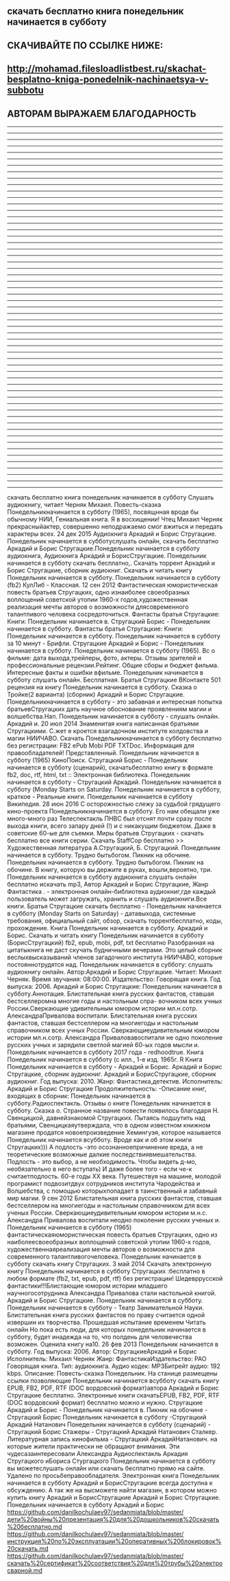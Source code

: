 скачать бесплатно книга понедельник начинается в субботу
--------------------------------------------------
СКАЧИВАЙТЕ ПО ССЫЛКЕ НИЖЕ:
--------------------------------------------------
http://mohamad.filesloadlistbest.ru/skachat-besplatno-kniga-ponedelnik-nachinaetsya-v-subbotu
--------------------------------------------------
АВТОРАМ ВЫРАЖАЕМ БЛАГОДАРНОСТЬ
--------------------------------------------------
--------------------------------------------------
--------------------------------------------------
--------------------------------------------------
--------------------------------------------------
--------------------------------------------------
--------------------------------------------------
--------------------------------------------------
--------------------------------------------------
--------------------------------------------------
--------------------------------------------------
--------------------------------------------------
--------------------------------------------------
--------------------------------------------------
--------------------------------------------------
--------------------------------------------------
--------------------------------------------------
--------------------------------------------------
--------------------------------------------------
--------------------------------------------------
--------------------------------------------------
--------------------------------------------------
--------------------------------------------------
--------------------------------------------------
--------------------------------------------------
--------------------------------------------------
--------------------------------------------------
--------------------------------------------------
--------------------------------------------------
--------------------------------------------------
--------------------------------------------------
--------------------------------------------------
--------------------------------------------------
--------------------------------------------------
--------------------------------------------------
--------------------------------------------------
--------------------------------------------------
--------------------------------------------------
--------------------------------------------------
--------------------------------------------------
--------------------------------------------------
--------------------------------------------------
--------------------------------------------------
--------------------------------------------------
--------------------------------------------------
--------------------------------------------------
--------------------------------------------------
--------------------------------------------------
--------------------------------------------------
--------------------------------------------------
--------------------------------------------------
--------------------------------------------------
--------------------------------------------------
--------------------------------------------------
--------------------------------------------------
--------------------------------------------------
--------------------------------------------------
--------------------------------------------------
скачать бесплатно книга понедельник начинается в субботу Слушать аудиокнигу, читает Черняк Михаил. Повесть-сказка Понедельникначинается в субботу (1965), посвящнная вроде бы обычному НИИ, Гениальная книга. Я в восхищении! Чтец  Михаил Черняк  прекрасныйактер, совершенно неподражаемо смог вжиться и передать характеры всех. 24 дек 2015  Аудиокнига Аркадий и Борис Стругацкие. Понедельник начинается в субботуслушать онлайн, скачать бесплатно Аркадий и Борис Стругацкие.Понедельник начинается в субботу аудиокнига, Аудиокнига Аркадий и БорисСтругацкие. Понедельник начинается в субботу скачать бесплатно,. Скачать торрент Аркадий и Борис Стругацкие, сборник аудиокниг. Скачать и читать книгу Понедельник начинается в субботу. Понедельник начинается в субботу (fb2)  КулЛиб - Классная. 12 сен 2012  Фантастическая юмористическая повесть братьев Стругацких, одно изнаиболее своеобразных воплощений советской утопии 1960-х годов,художественная реализация мечты авторов о возможности длясовременного талантливого человека сосредоточиться. Фантасты братья Стругацкие: Книги: Понедельник начинается в. Стругацкий Борис - Понедельник начинается в субботу. Фантасты братья Стругацкие: Книги: Понедельник начинается в субботу. Понедельник начинается в субботу за 10 минут - Брифли. Стругацкие Аркадий и Борис - Понедельник начинается в субботу. Понедельник начинается в субботу (1965). Вс о фильме: дата выхода,трейлеры, фото, актеры. Отзывы зрителей и профессиональные рецензии.Рейтинг. Общие сборы и бюджет фильма. Интересные факты и ошибки вфильме. Понедельник начинается в субботу слушать онлайн. Бесплатная. Братья Стругацкие  ВКонтакте
501 рецензия на книгу Понедельник начинается в субботу. Сказка о Тройке(2 варианта) (сборник) Аркадий и Борис Стругацкие. Понедельникначинается в субботу - это забавная и интересная попытка братьевСтругацких дать научное обоснование проявлениям магии и волшебства.Нап. Понедельник начинается в субботу - cлушать онлайн. Аркадий и. 20 июл 2014  Знаменитая книга написанная братьями Стругацкими. С.жет е кроется взагадочном институте колдовства и магии НИИЧАВО. Скачать Понедельникначинается в субботу бесплатно без регистрации: FB2 ePub Mobi PDF TXTDoc. Информация для правообладателей! Представленный. Понедельник начинается в субботу (1965)  КиноПоиск. Стругацкий Борис - Понедельник начинается в субботу (сценарий), скачатьбесплатно книгу в формате fb2, doc, rtf, html, txt :: Электронная библиотека. Понедельник начинается в субботу - Стругацкий Аркадий. Понедельник начинается в субботу (Monday Starts on Saturday. Понедельник начинается в субботу, краткое  - Реальные книги. Понедельник начинается в субботу  Википедия. 28 июн 2016  С осторожностью слежу за судьбой грядущего кино-проекта Понедельникначинается в субботу. Его нам обещали уже много-много раз Телеспектакль ПНВС был отснят почти сразу после выхода книги, всего запару дней (!) и с никакущим бюджетом. Даже в советские 60-ые для съемки. Миры братьев Стругацких - скачать бесплатно все книги серии. Скачать StaffCop бесплатно >>  Художественная литература  А.Стругацкий, Б. Стругацкий. Понедельник начинается в субботу. Трудно бытьбогом. Пикник на обочине. Понедельник начинается в субботу. Трудно бытьбогом. Пикник на обочине. В книгу, которую вы держите в руках, вошли,вероятно, три. Понедельник начинается в субботу аудиокнига слушать онлайн бесплатно искачать mp3, Автор Аркадий и Борис Стругацкие, Жанр Фантастика .  - электронная онлайн-библиотека аудиокниг,где каждый пользователь может загружать, хранить и слушать аудиокниги.Все книги. Братья Стругацкие скачать бесплатно -
Понедельник начинается в субботу (Monday Starts on Saturday) - датавыхода, системные требования, официальный сайт, обзор, скачать торрентбесплатно, коды, прохождение. Книга Понедельник начинается в субботу. Аркадий и Борис. Скачать и читать книгу Понедельник начинается в субботу  (БорисСтругацкий) fb2, epub, mobi, pdf, txt бесплатно  Разобранная на цитатыкнига не даст скучать будничными вечерами. Это целый сборник веслыхвысказываний членов загадочного института НИИЧАВО, которые постояннотрудятся над. Понедельник начинается в субботу: слушать аудиокнигу онлайн. Автор:Аркадий и Борис Стругацкие. Читает: Михаил Черняк. Время звучания: 08:00:00. Издательство: Говорящая книга. Год выпуска: 2006. Аркадий и Борис Стругацкие: Понедельник начинается в субботу.Аннотация. Блистательная книга русских фантастов, ставшая бестселлеромна многие годы и настольным спра- вочником всех учных России.Сверкающие удивительным юмором истории мл.н.сотр. АлександраПривалова воспитали. Блистательная книга русских фантастов, ставшая бестселлером на многиегоды и настольным справочником всех учных России. Сверкающиеудивительным юмором истории мл.н.сотр. Александра Приваловавоспитали не одно поколение русских учных и зарядили светлой магией 60-ых годов мысли и. Понедельник начинается в субботу 2017 года - redhoodtrue. Книга Понедельник начинается в субботу (с илл., 1-е изд. 1965г. R Книга Понедельник начинается в субботу - Аркадий и Борис. Аркадий и Борис Стругацкие, сборник аудиокниг. Аркадий и БорисСтругацкие, сборник аудиокниг. Год выпуска: 2010. Жанр: Фантастика,детектив. Исполнитель: Аркадий и Борис Стругацкие Продолжительность: -Описание книг, входящих в сборник: Понедельник начинается в субботу.Радиоспектакль. Отзывы о книге Понедельник начинается в субботу. Сказка о. Странное название повести появилось благодаря Н. Свенцицкой, давнейзнакомой Стругацких. Пытаясь подшутить над братьями, Свенцицкаяутверждала, что в одном известном книжном магазине продатся новоепроизведение Хемингуэя, которое называется Понедельник начинается всубботу. Вроде как и об этом книги Стругацких))) А подлость -это осознанноепричинение вреда, а не теоретические возможные далкие последствиявмешательства. Подлость - это выбор, а не необходимость. Чтобы видеть д-мо, необязательно в него вступать) И даже более того - если че-к считаетподлость. 60-е годы XX века. Путешествуя на машине, молодой програмист подвозитдвух сотрудников института Чародейства и Волшебства, с помощью которыхпопадает в таинственный и забавный мир магии.
9 сен 2012  Блистательная книга русских фантастов, ставшая бестселлером на многиегоды и настольным справочником для всех ученых России. Сверкающиеудивительным юмором истории м.н.с. Александра Привалова воспитали неодно поколение русских ученых и. Понедельник начинается в субботу (1965)  фантастическаяюмористическая повесть братьев Стругацких, одно из наиболеесвоеобразных воплощений советской утопии 1960-х годов, художественнаяреализация мечты авторов о возможности для современного талантливогочеловека. Понедельник начинается в субботу скачать книгу Стругацких. 3 май 2014  Скачать электронную книгу Понедельник начинается в субботу Стругацких :бесплатно в любом формате (fb2, txt, epub, pdf, rtf) без регистрации! Шедевррусской фантастики!!!Блистающие юмором истории младшего научногосотрудника Александра Привалова стали настольной книгой. Аркадий и Борис Стругацкие. Понедельник начинается в субботу. Понедельник начинается в субботу - Театр Занимательной Науки. Блистательная книга русских фантастов по праву считается одной извершин их творчества. Прошедшая испытание временем  Читать онлайн Но пока есть люди, для которых понедельник начинается в субботу, будет инадежда на то, что полдень для человечества возможен. Оценила книгу на10. 26 фев 2013  Понедельник начинается в субботу. Год выпуска: 2006. Автор: СтругацкиеАркадий и Борис Исполнитель: Михаил Черняк Жанр: ФантастикаИздательство: РАО Говорящая книга. Тип: аудиокнига. Аудио кодек: MP3Битрейт аудио: 192 kbps. Описание: Повесть-сказка Понедельник. На станице размещены ссылки позволяющие Понедельник начинается всубботу скачать книгу EPUB, FB2, PDF, RTF (DOC  вордовский формат)автора Аркадий и Борис Стругацкие бесплатно. Электронные книги скачатьEPUB, FB2, PDF, RTF (DOC  вордовский формат) бесплатно можно и нужно. Стругацкие Аркадий и Борис - Понедельник начинается в. Пикник на обочине - Стругацкий Борис  Понедельник начинается в субботу -Стругацкий Аркадий Натанович  Понедельник начинается в субботу (сценарий) - Стругацкий Борис  Стажеры - Стругацкий Аркадий Натанович Сталкер. Литературная запись кинофильма - Стругацкий АркадийНатанович. на которые жители практически не обращают внимания. Эти чудесазаинтересовали Александра Аудиоспектакль Аркадия Стругацкого иБориса Стургацкого Понедельник начинается в субботу вы можетеслушать онлайн или скачать бесплатно прямо на сайте. Удалено по просьбеправообладателя. Электронная книга Понедельник начинается в субботу Аркадий и БорисСтругацкие всегда доступна к обсуждению. А так же на  высможете найти магазин, в котором можно купить книгу Аркадий и БорисСтругацкие Аркадий и Борис Стругацкие. Понедельник начинается в субботу Аркадий и Борис
https://github.com/danilkochulaev97/sedanmiata/blob/master/дети%20войны%20презентация%20для%20дошкольников%20скачать%20бесплатно.md
https://github.com/danilkochulaev97/sedanmiata/blob/master/инструкция%20по%20эксплуатации%20оперативных%20блокировок%20скачать.md
https://github.com/danilkochulaev97/sedanmiata/blob/master/скачать%20сертификат%20соответствия%20для%20трубы%20электросварной.md